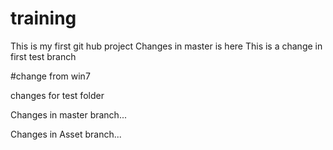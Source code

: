 # training
This is my first git hub project
Changes in master is here
This is a change in first test branch

#change from win7

changes for test folder

Changes in master branch...

Changes in Asset branch...

